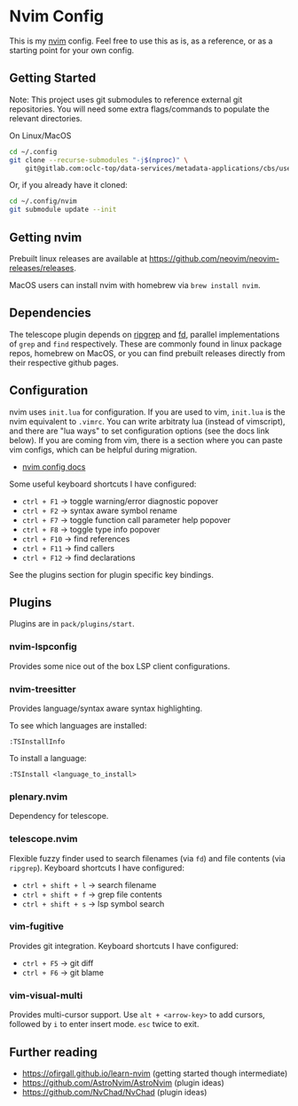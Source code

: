 # Nvim Config

This is my [nvim](https://github.com/neovim) config. Feel free to use this as
is, as a reference, or as a starting point for your own config.

## Getting Started

Note: This project uses git submodules to reference external git repositories.
You will need some extra flags/commands to populate the relevant directories.

On Linux/MacOS

```bash
cd ~/.config
git clone --recurse-submodules "-j$(nproc)" \
    git@gitlab.com:oclc-top/data-services/metadata-applications/cbs/user/brownd/nvim.git
```

Or, if you already have it cloned:

```bash
cd ~/.config/nvim
git submodule update --init
```

## Getting nvim

Prebuilt linux releases are available at
https://github.com/neovim/neovim-releases/releases.

MacOS users can install nvim with homebrew via `brew install nvim`.

## Dependencies

The telescope plugin depends on [ripgrep](https://github.com/BurntSushi/ripgrep)
and [fd](https://github.com/sharkdp/fd), parallel implementations of `grep` and
`find` respectively. These are commonly found in linux package repos, homebrew
on MacOS, or you can find prebuilt releases directly from their respective
github pages.

## Configuration

nvim uses `init.lua` for configuration. If you are used to vim, `init.lua` is
the nvim equivalent to `.vimrc`. You can write arbitraty lua (instead of
vimscript), and there are "lua ways" to set configuration options (see the docs
link below). If you are coming from vim, there is a section where you can paste
vim configs, which can be helpful during migration.

* [nvim config docs](https://neovim.io/doc/user/options.html)

Some useful keyboard shortcuts I have configured:

* `ctrl + F1` -> toggle warning/error diagnostic popover
* `ctrl + F2` -> syntax aware symbol rename
* `ctrl + F7` -> toggle function call parameter help popover
* `ctrl + F8` -> toggle type info popover
* `ctrl + F10` -> find references
* `ctrl + F11` -> find callers
* `ctrl + F12` -> find declarations

See the plugins section for plugin specific key bindings.

## Plugins

Plugins are in `pack/plugins/start`.

### nvim-lspconfig

Provides some nice out of the box LSP client configurations.

### nvim-treesitter

Provides language/syntax aware syntax highlighting.

To see which languages are installed:

```vim
:TSInstallInfo
```

To install a language:

```vim
:TSInstall <language_to_install>
```

### plenary.nvim

Dependency for telescope.

### telescope.nvim

Flexible fuzzy finder used to search filenames (via `fd`) and file contents (via
`ripgrep`). Keyboard shortcuts I have configured:

* `ctrl + shift + l` -> search filename
* `ctrl + shift + f` -> grep file contents
* `ctrl + shift + s` -> lsp symbol search

### vim-fugitive

Provides git integration. Keyboard shortcuts I have configured:

* `ctrl + F5` -> git diff
* `ctrl + F6` -> git blame

### vim-visual-multi

Provides multi-cursor support. Use `alt + <arrow-key>` to add cursors, followed by
`i` to enter insert mode. `esc` twice to exit.

## Further reading

* https://ofirgall.github.io/learn-nvim (getting started though intermediate)
* https://github.com/AstroNvim/AstroNvim (plugin ideas)
* https://github.com/NvChad/NvChad (plugin ideas)
